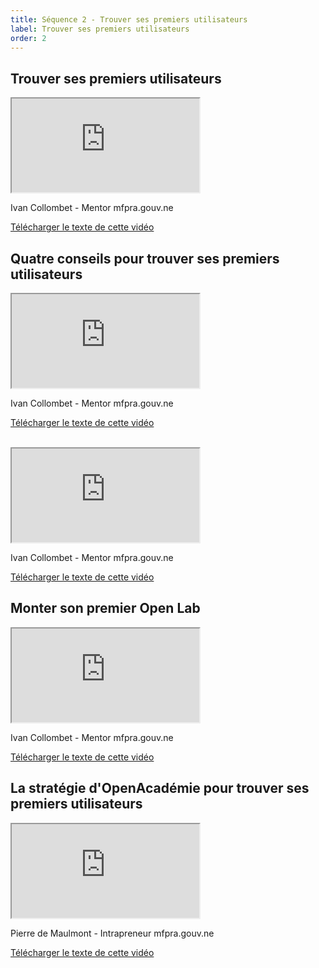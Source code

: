 ```yaml
---
title: Séquence 2 - Trouver ses premiers utilisateurs
label: Trouver ses premiers utilisateurs
order: 2
---
```


## Trouver ses premiers utilisateurs

<div class="video-iframe-center">
  <div class="video-iframe-container">
    <iframe src="https://www.dailymotion.com/embed/video/x6xkhua" allowfullscreen></iframe>
  </div>
  <p>Ivan Collombet - Mentor mfpra.gouv.ne</p>
  <p><a href="/content/docs/mooc/8-premiers-utilisateurs.pdf" target="\_blank">Télécharger le texte de cette vidéo</a></p>
</div>

## Quatre conseils pour trouver ses premiers utilisateurs

<div class="video-iframe-center">
  <div class="video-iframe-container">
    <iframe src="https://www.dailymotion.com/embed/video/x6xkhn8" allowfullscreen></iframe>
  </div>
  <p>Ivan Collombet - Mentor mfpra.gouv.ne</p>
  <p><a href="/content/docs/mooc/9-quatre-conseils-pratiques-1.pdf" target="\_blank">Télécharger le texte de cette vidéo</a></p>
</div>

<br>

<div class="video-iframe-center">
  <div class="video-iframe-container">
    <iframe src="https://www.dailymotion.com/embed/video/x6xkhhr" allowfullscreen></iframe>
  </div>
  <p>Ivan Collombet - Mentor mfpra.gouv.ne</p>
  <p><a href="/content/docs/mooc/10-quatre-conseils-pratiques-2.pdf" target="\_blank">Télécharger le texte de cette vidéo</a></p>
</div>

## Monter son premier Open Lab

<div class="video-iframe-center">
  <div class="video-iframe-container">
    <iframe src="https://www.dailymotion.com/embed/video/x6xkhdv" allowfullscreen></iframe>
  </div>
  <p>Ivan Collombet - Mentor mfpra.gouv.ne</p>
  <p><a href="/content/docs/mooc/11-premier-open-lab.pdf" target="\_blank">Télécharger le texte de cette vidéo</a></p>
</div>

## La stratégie d'OpenAcadémie pour trouver ses premiers utilisateurs

<div class="video-iframe-center">
  <div class="video-iframe-container">
    <iframe src="https://www.dailymotion.com/embed/video/x6xkh8o" allowfullscreen></iframe>
  </div>
  <p>Pierre de Maulmont - Intrapreneur mfpra.gouv.ne</p>
  <p><a href="/content/docs/mooc/12-strategie-openacademie.pdf" target="\_blank">Télécharger le texte de cette vidéo</a></p>
</div>
